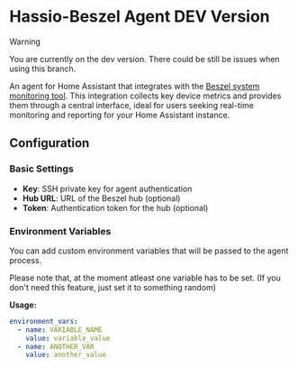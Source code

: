# Hassio-Beszel Agent DEV Version

> [!WARNING]  
> You are currently on the dev version. There could be still be issues when using this branch.

An agent for Home Assistant that integrates with the [Beszel system monitoring tool](https://github.com/henrygd/beszel). This integration collects key device metrics and provides them through a central interface, ideal for users seeking real-time monitoring and reporting for your Home Assistant instance.

## Configuration

### Basic Settings
- **Key**: SSH private key for agent authentication
- **Hub URL**: URL of the Beszel hub (optional)
- **Token**: Authentication token for the hub (optional)

### Environment Variables
You can add custom environment variables that will be passed to the agent process.

Please note that, at the moment atleast one variable has to be set. (If you don't need this feature, just set it to something random)

**Usage:**
```yaml
environment_vars:
  - name: VARIABLE_NAME
    value: variable_value
  - name: ANOTHER_VAR
    value: another_value